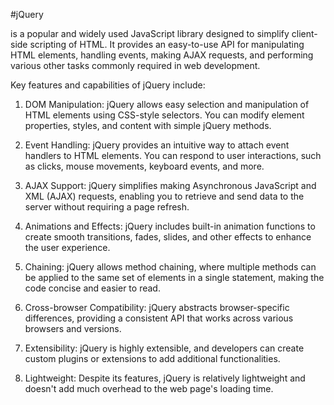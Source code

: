 #jQuery 

is a popular and widely used JavaScript library designed to simplify client-side scripting of HTML. It provides an easy-to-use API for manipulating HTML elements, handling events, making AJAX requests, and performing various other tasks commonly required in web development.

Key features and capabilities of jQuery include:

1. DOM Manipulation: jQuery allows easy selection and manipulation of HTML elements using CSS-style selectors. You can modify element properties, styles, and content with simple jQuery methods.

2. Event Handling: jQuery provides an intuitive way to attach event handlers to HTML elements. You can respond to user interactions, such as clicks, mouse movements, keyboard events, and more.

3. AJAX Support: jQuery simplifies making Asynchronous JavaScript and XML (AJAX) requests, enabling you to retrieve and send data to the server without requiring a page refresh.

4. Animations and Effects: jQuery includes built-in animation functions to create smooth transitions, fades, slides, and other effects to enhance the user experience.

5. Chaining: jQuery allows method chaining, where multiple methods can be applied to the same set of elements in a single statement, making the code concise and easier to read.

6. Cross-browser Compatibility: jQuery abstracts browser-specific differences, providing a consistent API that works across various browsers and versions.

7. Extensibility: jQuery is highly extensible, and developers can create custom plugins or extensions to add additional functionalities.

8. Lightweight: Despite its features, jQuery is relatively lightweight and doesn't add much overhead to the web page's loading time.
